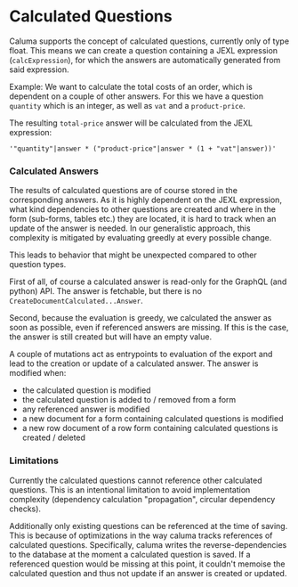 # Calculated Questions

Caluma supports the concept of calculated questions, currently only of type float. This means we can create a question containing a JEXL expression (`calcExpression`), for which the answers are automatically generated from said expression.

Example: We want to calculate the total costs of an order, which is dependent on a couple of other answers. For this we have a question `quantity` which is an integer, as well as `vat` and a `product-price`.

The resulting `total-price` answer will be calculated from the JEXL expression:

```
'"quantity"|answer * ("product-price"|answer * (1 + "vat"|answer))'
```

### Calculated Answers

The results of calculated questions are of course stored in the corresponding answers. As it is highly dependent on the JEXL expression, what kind dependencies to other questions are created and where in the form (sub-forms, tables etc.) they are located, it is hard to track when an update of the answer is needed. In our generalistic approach, this complexity is mitigated by evaluating greedly at every possible change.

This leads to behavior that might be unexpected compared to other question types.

First of all, of course a calculated answer is read-only for the GraphQL (and python) API. The answer is fetchable, but there is no `CreateDocumentCalculated...Answer`.

Second, because the evaluation is greedy, we calculated the answer as soon as possible, even if referenced answers are missing. If this is the case, the answer is still created but will have an empty value.

A couple of mutations act as entrypoints to evaluation of the export and lead to the creation or update of a calculated answer. The answer is modified when:

* the calculated question is modified
* the calculated question is added to / removed from a form
* any referenced answer is modified
* a new document for a form containing calculated questions is modified
* a new row document of a row form containing calculated questions is created / deleted

### Limitations

Currently the calculated questions cannot reference other calculated questions. This is an intentional limitation to avoid implementation complexity (dependency calculation "propagation", circular dependency checks).

Additionally only existing questions can be referenced at the time of saving. This is because of optimizations in the way caluma tracks references of calculated questions. Specifically, caluma writes the reverse-dependencies to the database at the moment a calculated question is saved. If a referenced question would be missing at this point, it couldn't memoise the calculated question and thus not update if an answer is created or updated.
